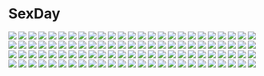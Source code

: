 # SexDay
![](https://konachan.com/image/f2c2a9f09267fc05cd92afb6280a9ecf/Konachan.com%20-%20293494%20breasts%20brown_eyes%20brown_hair%20nipples%20nude%20original%20pubic_hair%20satoshi_%28guardianoracle%29%20short_hair.jpg)
![](https://konachan.com/image/29d1eb09da85d866956ed9e0c550eb3b/Konachan.com%20-%20268983%202girls%20animal_ears%20ass%20blonde_hair%20braids%20breasts%20cleavage%20foxgirl%20gloves%20green_eyes%20headdress%20pink_hair%20short_hair%20shutsuri%20tail%20watermark%20wristwear.jpg)
![](https://konachan.com/jpeg/31701d849ee0052b3749d74dd86aec83/Konachan.com%20-%20301209%20black_hair%20blush%20breasts%20finalcake%20jill_stingray%20navel%20nipples%20no_bra%20nopan%20pantyhose%20pink_eyes%20ponytail%20signed%20va-11_hall-a.jpg)
![](https://konachan.com/image/ca78f76d4f0fce2ae8fda6129b11e0dd/Konachan.com%20-%20170097%20blonde_hair%20brown_eyes%20elbow_gloves%20gloves%20long_hair%20siraha%20sword%20sword_art_online%20thighhighs%20weapon%20yuuki_asuna.jpg)
![](https://konachan.com/image/f22975877bbf8dfa0ac9c857189dfd27/Konachan.com%20-%20113419%20aqua_eyes%20brown_hair%20fatkewell%20original%20school_uniform%20sky%20sunset%20thighhighs.jpg)
![](https://konachan.com/image/0059b0088016b05ce980732e711795df/Konachan.com%20-%20191830%20blood%20dengeki_hime%20dress%20erballade_hion%20eushully%20horns%20japanese_clothes%20kami_no_rhapsody%20logo%20male%20mitsuki_%28eushully%29%20rishe%20uniform.jpg)
![](https://konachan.com/image/302cd1fdf15b72487226fee6a2440295/Konachan.com%20-%2025314%20azuma_kiyohiko%20drums%20flute%20guitar%20instrument%20koiwai_yotsuba%20music%20piano%20yotsubato%21.jpg)
![](https://konachan.com/image/7f52ef15bd226ba96279f7edbdafbb7c/Konachan.com%20-%20140346%20cameltoe%20dengeki_moeoh%20erect_nipples%20kimizuka_aoi%20long_hair%20maid%20original%20school_swimsuit%20swimsuit%20thighhighs%20twintails.jpg)
![](https://konachan.com/image/abdf06cf17307cf8cbbde302cfe870ae/Konachan.com%20-%20199916%202girls%20blonde_hair%20choker%20dress%20flowers%20headband%20lolita_fashion%20paper%20petals%20pointed_ears%20pupil_g%20purple_hair%20red_eyes%20rose%20touhou%20vampire%20wings.jpg)
![](https://konachan.com/image/70441c2224c018a94634b84489418c61/Konachan.com%20-%20126590%20beach%20black_hair%20blush%20boku_wa_tomodachi_ga_sukunai%20liong%20long_hair%20mikazuki_yozora%20purple_eyes%20water.jpg)
![](https://konachan.com/jpeg/68779a787b457a7618fa2e9f3533ea03/Konachan.com%20-%20154604%20angel%20aqua_eyes%20long_hair%20skirt%20thighhighs%20wings.jpg)
![](https://konachan.com/image/613dbd1c9895220b4e94766a34894793/Konachan.com%20-%20176861%20anthropomorphism%20blue_eyes%20blue_hair%20elbow_gloves%20gloves%20kantai_collection%20long_hair%20natsu%20school_uniform%20thighhighs%20zettai_ryouiki.jpg)
![](https://konachan.com/jpeg/f03ffda15b06f078d2d47b61eed41ad9/Konachan.com%20-%20183442%20blonde_hair%20dress%20original%20stars%20yukino_neko.jpg)
![](https://konachan.com/image/3ae603e7a5f240303805e0ca4314cab2/Konachan.com%20-%20146701%20cape%20green_eyes%20original%20petals%20tagme%20umakatsuhai%20weapon.jpg)
![](https://konachan.com/image/1b6c5a8ed08957b7ba2dfaa04a212302/Konachan.com%20-%20216185%20bakemonogatari%20blonde_hair%20breasts%20cleavage%20dress%20elbow_gloves%20gloves%20goomrrat%20long_hair%20monogatari_%28series%29%20oshino_shinobu%20sword%20weapon%20yellow_eyes.jpg)
![](https://konachan.com/image/a5fdef06cada4a98540809fd6788d4a8/Konachan.com%20-%20140715%20accel_world%20armor%20black_hair%20brown_eyes%20butterfly%20kuro_yuki_hime%20long_hair%20nude%20watermark%20yoshida_minami.jpg)
![](https://konachan.com/image/76b89e86811ff49a3408fdade1e5d25e/Konachan.com%20-%20163695%20animal%20bottle_miku%20fish%20hatsune_miku%20kurisu_takumi%20school_uniform%20thighhighs%20twintails%20vocaloid%20water.jpg)
![](https://konachan.com/image/19335ebc22f1a527e65e9a35322f5dca/Konachan.com%20-%2060278%202girls%20blonde_hair%20blue_hair%20blush%20dress%20flandre_scarlet%20hat%20long_hair%20red_eyes%20remilia_scarlet%20ribbons%20short_hair%20touhou%20twins%20vampire%20wings.jpg)
![](https://konachan.com/image/50630d320bc3fec3c50bad09fbf3c4da/Konachan.com%20-%20190857%202girls%20blush%20kimishima_ai%20kimishima_aya%20school_uniform%20shoujo_ai%20sono_hanabira_ni_kuchizuke_wo%20tagme_%28artist%29%20twins.jpg)
![](https://konachan.com/image/00848919dd32c7dc5315bb079cb572fe/Konachan.com%20-%2067272%20sumi_keiichi.jpg)
![](https://konachan.com/image/f116805830ec2291d2c66cb1aa2e092a/Konachan.com%20-%208005%20berrys%20gennosuke%20sphere%20waitress.jpg)
![](https://konachan.com/jpeg/41848883a075cb048400397082043f31/Konachan.com%20-%20207522%20aqua_eyes%20bed%20black_bullet%20blonde_hair%20kazenokaze%20thighhighs%20tina_sprout.jpg)
![](https://konachan.com/image/2d020acc96d7dcbba5b4e633f5f25bfc/Konachan.com%20-%20137683%20angel_wish%20blue_eyes%20censored%20cum%20favorite%20game_cg%20kurihira_rikka%20panties%20penis%20pussy_juice%20thighhighs%20twintails%20underwear.jpg)
![](https://konachan.com/image/1b9a020dbf7d97ae320a0b616989cfab/Konachan.com%20-%20261265%20armor%20bodysuit%20brown_hair%20dragon%20garter_belt%20horns%20long_hair%20navel%20original%20pointed_ears%20red_eyes%20tagme_%28artist%29%20underboob.jpg)
![](https://konachan.com/image/f14b6d40c0317931facb48758ffbe4a5/Konachan.com%20-%20111617%20blue_eyes%20clouds%20green_hair%20gumi%20sky%20urara_%28sumairuclover%29%20vocaloid.jpg)
![](https://konachan.com/jpeg/a92cb5d862f16d7e87b7afd73dc58908/Konachan.com%20-%20177503%20abhar%20animal%20ass%20barefoot%20black_eyes%20blue_hair%20blush%20fish%20game_cg%20koga_sayoko%20long_hair%20misaki_kurehito%20ribbons%20swimsuit%20water%20wet.jpg)
![](https://konachan.com/image/750328321cebf9fc143545050fc40c9d/Konachan.com%20-%20231676%20apple228%20blonde_hair%20blush%20breasts%20long_hair%20original%20red_eyes%20school_swimsuit%20swimsuit%20water%20wet.jpg)
![](https://konachan.com/jpeg/2b2b3e46311b6a50f8ea9cab12f60a95/Konachan.com%20-%20165303%20ai_astin%20blonde_hair%20flowers%20green_eyes%20kamisama_no_inai_nichiyoubi%20kazenokaze%20long_hair%20petals%20ribbons%20shorts%20sky%20weapon.jpg)
![](https://konachan.com/jpeg/532371d00adeb5794d6b5308ee762ba7/Konachan.com%20-%20206316%202girls%20aono_meri%20dress%20flowers%20hat%20katana%20konpaku_youmu%20myon%20petals%20sarashi%20short_hair%20skirt%20sword%20touhou%20tree%20underboob%20underwear%20weapon.jpg)
![](https://konachan.com/jpeg/32e21560960a1551944142475323e66c/Konachan.com%20-%206531%20glasses%20school_uniform%20shikouin_kasumi%20wind%3A_a_breath_of_heart%20wink.jpg)
![](https://konachan.com/image/dd7b62c490172473e20385694d523241/Konachan.com%20-%2038681%20black_hair%20blue_eyes%20nakamura_takeshi%20tagme%20tie.jpg)
![](https://konachan.com/jpeg/5273b88d77277812f3eb81586b88c000/Konachan.com%20-%20121298%20close%20hat%20long_hair%20merry_nightmare%20purple_hair%20ribbons%20transparent%20vector%20yumekui_merry.jpg)
![](https://konachan.com/image/d02fbfbdf4e4b60ccd6b093921112f60/Konachan.com%20-%20156061%20dragon%20moon%20original%20pixiv_fantasia%20signed%20takotto_%28takoyadesu%29.jpg)
![](https://konachan.com/image/29eda2d15906160f0651a3e2fb07f56d/Konachan.com%20-%20101894%20akemi_homura%20blood%20dress%20kaname_madoka%20kyuubee%20mahou_shoujo_madoka_magica%20miki_sayaka%20pink_hair%20torn_clothes%20twintails%20yamada_ranga.jpg)
![](https://konachan.com/image/dee63c26e2937c6a7037657b78c03be2/Konachan.com%20-%2041450%20dynames%20mobile_suit_gundam%20mobile_suit_gundam_00.jpg)
![](https://konachan.com/image/f898420e3b251cc6d82444f09fa87277/Konachan.com%20-%20201397%202girls%20black_hair%20brown_eyes%20dara%20gray_eyes%20long_hair%20original%20short_hair%20skirt%20water.jpg)
![](https://konachan.com/image/1246cb5f57884e7111dbaa28d5899a3b/Konachan.com%20-%20174830%20black_hair%20flowers%20keishi%20nude%20original%20pink%20short_hair%20tattoo%20yellow_eyes.jpg)
![](https://konachan.com/image/70cb9fdc72e8cb3099b90a77d3bd5e3c/Konachan.com%20-%2063884%20apron%20favorite%20game_cg%20hoshizora_no_memoria%20kogasaka_chinami%20naked_apron%20pink_hair%20tagme.jpg)
![](https://konachan.com/image/1d6c71fe9d1221aa6faadfa7cc9ce3fc/Konachan.com%20-%2035336%20air%20kamio_misuzu.jpg)
![](https://konachan.com/image/adbbc8bfcad6a0e9284ae41e987efc65/Konachan.com%20-%2026126%20logo%20silhouette%20suzumiya_haruhi%20suzumiya_haruhi_no_yuutsu%20white.jpg)
![](https://konachan.com/image/4b780faa0556986317e7f0e4b343779c/Konachan.com%20-%20155793%20aqua_eyes%20blonde_hair%20bow%20kagamine_rin%20school_uniform%20short_hair%20skirt%20sky%20susie_481%20thighhighs%20tree%20vocaloid.jpg)
![](https://konachan.com/image/c489643d7697f07a77ade3cead0af491/Konachan.com%20-%20171591%20blue_eyes%20blue_hair%20bow%20cape%20chain%20dress%20edenfox%20food%20group%20gun%20hat%20headband%20long_hair%20pantyhose%20pocky%20ponytail%20red_eyes%20red_hair%20signed%20sword%20weapon.jpg)
![](https://konachan.com/jpeg/9ee561cc4fdcb255954db37818fb64b5/Konachan.com%20-%20112920%20alicia_melchiott%20gun%20valkyria_chronicles%20weapon%20welkin_gunther.jpg)
![](https://konachan.com/jpeg/6fa9927761825934148b2f66db7550c8/Konachan.com%20-%20301277%20ass%20brown_hair%20demon%20horns%20kuro_namako%20long_hair%20no_bra%20nopan%20original%20pink_eyes%20pointed_ears%20tail%20underboob%20wings.jpg)
![](https://konachan.com/jpeg/d5d23f25e5753882202c2cdfb1143ce9/Konachan.com%20-%20299933%202980%20all_male%20brown_hair%20close%20fang%20food%20fushimi_gaku%20male%20nijisanji%20ponytail%20waifu2x%20yellow%20yellow_eyes.jpg)
![](https://konachan.com/image/18df89d99bc009262b1f077b39f0ed59/Konachan.com%20-%2023225%2098%20anthropomorphism%20jpeg_artifacts%20loli%20os-tan%20windows.jpg)
![](https://konachan.com/jpeg/5179e66e1b0f1977899e9de9f876b888/Konachan.com%20-%20160485%20annie_leonhardt%20armin_arlert%20eren_jaeger%20group%20hakuku%20jean_kirchstein%20levi_ackerman%20male%20mikasa_ackerman%20shingeki_no_kyojin.jpg)
![](https://konachan.com/image/47a3b941b4c01844195c909c51c1eda1/Konachan.com%20-%20139783%20tagme.jpg)
![](https://konachan.com/image/ddd17c3298d224969cd002118f9f4f77/Konachan.com%20-%2025313%20eureka_seven%20gidget.jpeg)
![](https://konachan.com/jpeg/62f7bc878ee2b8f8e9713d6cb0a4bfd1/Konachan.com%20-%2057126%20higurashi_no_naku_koro_ni%20ryuuguu_rena%20vector.jpg)
![](https://konachan.com/jpeg/7c70dccdb676bea5a0f63e7f36c5c524/Konachan.com%20-%20149090%20loli%20nipples%20panties%20parthenon%20tagme%20topless%20underwear.jpg)
![](https://konachan.com/image/7f93858310efb44ab8a268a0c2285103/Konachan.com%20-%20242736%20autumn%20bounsweet%20comfey%20cutiefly%20dark%20exeggutor%20fomantis%20forest%20minior%20morelull%20oricorio%20pikipek%20pokemon%20red%20rowlet%20satou_yuka%20shade%20tree%20vileplume.jpg)
![](https://konachan.com/image/e30018713185208657820644450bfc7e/Konachan.com%20-%20249200%20animal%20aqua_eyes%20aqua_hair%20bird%20blush%20braids%20hatsune_miku%20ji_dao_ji%20long_hair%20microphone%20skirt%20thighhighs%20twintails%20vocaloid%20zettai_ryouiki.jpg)
![](https://konachan.com/image/8c846f49a6fece5b15b8f55a41db102a/Konachan.com%20-%2023617%20air%20angel%20kanna%20kannabi_no_mikoto%20key%20visualart%20wings.jpg)
![](https://konachan.com/image/106115128ffad7ac39402a72a7d20ae7/Konachan.com%20-%20291766%20bai_yemeng%20brown_hair%20chiya_%28bai_yemeng%29%20clouds%20cross%20gloves%20long_hair%20original%20ruins%20signed%20sky%20yellow_eyes.jpg)
![](https://konachan.com/jpeg/c438cb4d9f9e1c2a9b16e08a3dcdb92c/Konachan.com%20-%20222029%20animal%20bird%20bra%20breasts%20cleavage%20close%20cropped%20katana%20original%20shinooji%20sword%20underwear%20waifu2x%20weapon.jpg)
![](https://konachan.com/image/0ab62ccd98a9c68a0456d23535ba9a67/Konachan.com%20-%20181591%20bloomers%20bra%20breasts%20gym_uniform%20hoshizora_rin%20koizumi_hanayo%20love_live%21_school_idol_project%20pussy_juice%20short_hair%20underwear%20yuchi_%28yuki0093%29%20yuri.jpg)
![](https://konachan.com/image/076d7b8b2fe363259da6cac875f6822d/Konachan.com%20-%20154982%202girls%20aliasing%20blue_hair%20bunny_ears%20bunnygirl%20crossover%20long_hair%20pink_hair%20red_eyes%20shadow%20signed%20skirt%20thighhighs%20tie%20touhou%20white%20wristwear.jpg)
![](https://konachan.com/image/804715aed3ccb9f9b611965afedd6ee2/Konachan.com%20-%20133917%20chris4708%20original%20scenic%20tree%20vocaloid%20water.jpg)
![](https://konachan.com/image/77218610e745558f19c099ff50e3d1be/Konachan.com%20-%2096960%20akemi_homura%20mahou_shoujo_madoka_magica.jpg)
![](https://konachan.com/jpeg/d22f35c668cee00a8f6d5fe15b4c4550/Konachan.com%20-%20299375%20bikini%20building%20city%20clouds%20flowers%20orange_hair%20original%20scenic%20short_hair%20swimsuit%20yomunashi333.jpg)
![](https://konachan.com/image/59dbedec31670760b544327093ded1a5/Konachan.com%20-%2092653%20jinouga%20monster_hunter%20torashiro_eiji.jpg)
![](https://konachan.com/jpeg/134b716a3b268d2ac5549a3c4316cc45/Konachan.com%20-%20205511%20ass%20bandage%20barefoot%20bikini%20black_hair%20blush%20danua%20erect_nipples%20horns%20long_hair%20namanie%20necklace%20popsicle%20red_eyes%20swim_ring%20swimsuit%20water%20watermark.jpg)
![](https://konachan.com/jpeg/c11f62ec0c7de7d553cd7726d8e0991b/Konachan.com%20-%20273942%20anus%20aqua_eyes%20aqua_hair%20ass%20blush%20breasts%20game_cg%20grand_cross%20maid%20nipples%20no_bra%20pussy%20pussy_juice%20shirt_lift%20stockings%20thighhighs%20uncensored.jpg)
![](https://konachan.com/image/7cf5763fad68b36609ece563bf0b45bf/Konachan.com%20-%20307709%20anus%20breasts%20censored%20game_cg%20horns%20kaede_%28sayappa%29%20nipples%20nude%20original%20pointed_ears%20pussy%20pussy_juice.jpg)
![](https://konachan.com/image/0c0fbc024a4f38a81e432a87c43fe4b1/Konachan.com%20-%207444%20mitsurugi_meiya%20muv-luv.jpg)
![](https://konachan.com/image/f03afa8edd520500a3f582e9507a47bf/Konachan.com%20-%2070963%20akiyama_mio%20bikini%20hirasawa_yui%20k-on%21%20kotobuki_tsumugi%20nakano_azusa%20swimsuit%20tainaka_ritsu.jpg)
![](https://konachan.com/image/25e88eab0aa24d1abaf690eca491f2ae/Konachan.com%20-%20161664%20blue_eyes%20blush%20breasts%20long_hair%20namamo_nanase%20nipples%20patchouli_knowledge%20purple_hair%20pussy%20touhou%20uncensored%20wet.jpg)
![](https://konachan.com/image/58c049edde4fcf04b040a34f340ad60e/Konachan.com%20-%2079997%20hatsune_miku%20twintails%20vocaloid.jpg)
![](https://konachan.com/image/313524670cf0ad5fb1be58b8cf5e20a4/Konachan.com%20-%2044223%20blush%20breasts%20canal_volphied%20lost_universe%20nipples%20nude%20over_drive%20panties%20underwear%20wave_ride%20white.jpg)
![](https://konachan.com/image/10f0f3f4756132c3d33aef3e8abc1e6f/Konachan.com%20-%2086580%20blue_hair%20brown_eyes%20dress%20fujiwara_warawara%20jpeg_artifacts%20majokko_a_la_mode%20mireille_brilliant%20moon.jpg)
![](https://konachan.com/jpeg/e9573823c69b0e24b159b4a85d171c75/Konachan.com%20-%20213761%20barefoot%20blonde_hair%20brown_hair%20drink%20glasses%20guitar%20haine%20instrument%20long_hair%20original%20scarf%20school_uniform%20skirt%20tie%20wristwear.jpg)
![](https://konachan.com/image/85f86f066dd725fdc855ea58f9563356/Konachan.com%20-%20179405%20bakemonogatari%20flowers%20long_hair%20monogatari_%28series%29%20necklace%20petals%20purple_eyes%20purple_hair%20realistic%20senjougahara_hitagi%20zhenlin.jpg)
![](https://konachan.com/jpeg/4b6fec33127445252ff8d7b2163c5a3e/Konachan.com%20-%20282094%20bra%20demon%20furisuku%20horns%20long_hair%20nijisanji%20panties%20pointed_ears%20purple_eyes%20purple_hair%20rindou_mikoto%20underwear.jpg)
![](https://konachan.com/image/d6e15420d46e78c4c14419b8eebef884/Konachan.com%20-%2013744%20littlewitch%20oyari_ashito.jpg)
![](https://konachan.com/image/2e847c99006b59deed0ef568c9ff82a6/Konachan.com%20-%20234254%20blush%20breasts%20brown_hair%20imachireki%20long_hair%20original%20pantyhose%20skirt%20snow%20twintails%20winter%20yellow_eyes.jpg)
![](https://konachan.com/image/512db3bd8e57d71b2ba5f838b0e919af/Konachan.com%20-%20278305%20black_hair%20breasts%20cleavage%20gray_hair%20group%20long_hair%20original%20pixiv_fantasia%20purple_eyes%20sketch%20skirt%20swd3e2%20watermark%20wings.jpg)
![](https://konachan.com/image/e12cb2708c99660f85dbb50c0f2dd0b9/Konachan.com%20-%2087816%20aqua_eyes%20aqua_hair%20dress%20hatsune_miku%20itonoko%20long_hair%20thighhighs%20twintails%20vocaloid.jpg)
![](https://konachan.com/jpeg/94c3ba2ef331f345eae01019e72233d5/Konachan.com%20-%20160333%20armor%20blonde_hair%20gloves%20hellshock%20original%20ponytail%20suzumi_%28hellshock%29%20weapon.jpg)
![](https://konachan.com/image/e7ed628655136918ab7313ceaa81f241/Konachan.com%20-%2046226%20breasts%20nipples%20nipple_slip%20nude%20tengen_toppa_gurren_lagann%20thighhighs%20third-party_edit%20yoko_littner.jpg)
![](https://konachan.com/image/f743423bccf7b9208447d94227f9779a/Konachan.com%20-%20142556%20aqua_hair%20blue_eyes%20bow%20cirno%20dress%20fairy%20ribbons%20short_hair%20sky%20snow%20touhou%20wings.jpg)
![](https://konachan.com/jpeg/fb206e98ff72a1fd75cf060a290ca733/Konachan.com%20-%20246046%20aliasing%20barefoot%20black_hair%20brown%20brown_eyes%20gradient%20original%20servachok%20sport.jpg)
![](https://konachan.com/jpeg/165a6033d44fe2c928e103c629245dbb/Konachan.com%20-%2014001%20sword%20tagme%20tattoo%20weapon.jpg)
![](https://konachan.com/image/05239d858924ca370d872bdd95194b47/Konachan.com%20-%2083482%20breasts%20gloves%20long_hair%20nipples%20nude%20purple%20purple_eyes%20purple_hair.jpg)
![](https://konachan.com/image/262df9b00d98ce54b6e1197418bf8ee8/Konachan.com%20-%2033473%20.hack__%20.hack__g.u.%20.hack__link%20.hack__roots%20biwa%20haseo%20ovan%20shino.jpg)
![](https://konachan.com/jpeg/2e47caa73c352b061b684fd4caa253f1/Konachan.com%20-%20291186%20blush%20bow%20bra%20breasts%20censored%20emily%20game_cg%20maisaka_mai%20marmalade%20navel%20nipples%20open_shirt%20panties%20penis%20pussy_juice%20sex%20spread_legs%20tie%20underwear.jpg)
![](https://konachan.com/image/e7dd91b7a8c7abb5763a17110171474b/Konachan.com%20-%2044170%20animal_ears%20bloomers%20gym_uniform%20miyashita_miki%20ribbons.jpg)
![](https://konachan.com/image/6622c2b244c6d0d3cd5dc775fdfc349a/Konachan.com%20-%2060415%20bodysuit%20brown%20neon_genesis_evangelion%20realistic%20skintight%20soryu_asuka_langley%20tsuyomaru.jpg)
![](https://konachan.com/image/6a14f06b79241097aeb40a401644791a/Konachan.com%20-%2024938%20black_hair%20cherry_blossoms%20flowers%20green_eyes%20long_hair%20memories_off%20misasagi_inori%20school_uniform.jpg)
![](https://konachan.com/image/c5b339d95b66a31d97127b76116503e9/Konachan.com%20-%20217897%20amagi_sakuya%20blue_eyes%20blush%20bra%20breasts%20cleavage%20ensemble_%28company%29%20game_cg%20long_hair%20panties%20ribbons%20tagme_%28artist%29%20underwear%20white_hair.jpg)
![](https://konachan.com/image/1b796ffeb49cf80654da080238a42d28/Konachan.com%20-%20229878%20bow%20fate_%28series%29%20gloves%20japanese_clothes%20katana%20kimono%20kousaki_rui%20pink_hair%20ponytail%20scarf%20short_hair%20signed%20sword%20weapon%20yellow_eyes.jpg)
![](https://konachan.com/image/09754efd6cfad4b1456493378ee8accc/Konachan.com%20-%2066534%20animal_ears%20sanya_v_litvyak%20strike_witches%20tail.jpg)
![](https://konachan.com/image/fcd23b1045052702592b0fac881f0a61/Konachan.com%20-%20214718%20armor%20citemer%20league_of_legends%20weapon%20zed.jpg)
![](https://konachan.com/jpeg/7bc1b3ea8f254d99de06227bf8e165fd/Konachan.com%20-%20179093%20monogatari_%28series%29%20sengoku_nadeko%20tagme%20transparent%20yokoshima_neko.jpg)
![](https://konachan.com/image/3864288c8439398d4bdd230bc97580e1/Konachan.com%20-%2081872%20dress%20goth-loli%20gray_hair%20lolita_fashion%20long_hair%20masiroke%20original%20red_eyes.jpg)
![](https://konachan.com/jpeg/0d21c85fa7b958f812620c0a172ebf79/Konachan.com%20-%20249453%20green_eyes%20green_hair%20hatsune_miku%20headphones%20long_hair%20microphone%20redbear07%20skirt%20thighhighs%20tie%20twintails%20vocaloid.jpg)
![](https://konachan.com/image/4f1cc57fd748acf51214e68e42314416/Konachan.com%20-%2026270%20edward_elric%20fullmetal_alchemist.jpg)
![](https://konachan.com/image/087f1070e98f26036dd9cb6473fce42d/Konachan.com%20-%2064998%20all_male%20blood%20himura_kenshin%20male%20rurouni_kenshin.jpg)
![](https://konachan.com/image/d2fbaddc431bcf9a1ef02f0255827886/Konachan.com%20-%2059772%20gumi%20haru_aki%20vocaloid.jpg)
![](https://konachan.com/image/cb35112c641540a1af73a9e3be92e5e9/Konachan.com%20-%20182379%20bra%20breasts%20cowgirl%20garter%20gloves%20green_eyes%20hat%20navel%20nipples%20nude%20original%20pussy%20scarf%20signed%20stockings%20twintails%20uncensored%20underwear%20vector%20yf.jpg)
